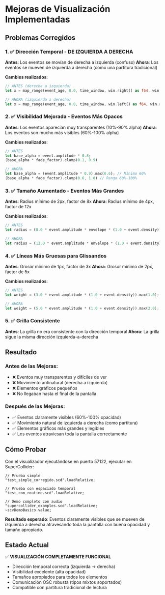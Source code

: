 # Mejoras de Visualización Implementadas

## Problemas Corregidos

### 1. ✅ Dirección Temporal - DE IZQUIERDA A DERECHA
**Antes**: Los eventos se movían de derecha a izquierda (confuso)
**Ahora**: Los eventos se mueven de izquierda a derecha (como una partitura tradicional)

**Cambios realizados**:
```rust
// ANTES (derecha a izquierda)
let x = map_range(event_age, 0.0, time_window, win.right() as f64, win.left() as f64) as f32;

// AHORA (izquierda a derecha) 
let x = map_range(event_age, 0.0, time_window, win.left() as f64, win.right() as f64) as f32;
```

### 2. ✅ Visibilidad Mejorada - Eventos Más Opacos
**Antes**: Los eventos aparecían muy transparentes (10%-90% alpha)
**Ahora**: Los eventos son mucho más visibles (60%-100% alpha)

**Cambios realizados**:
```rust
// ANTES
let base_alpha = event.amplitude * 0.8;
(base_alpha * fade_factor).clamp(0.1, 0.9)

// AHORA  
let base_alpha = (event.amplitude * 0.9).max(0.6); // Mínimo 60%
(base_alpha * fade_factor).clamp(0.6, 1.0) // Rango 60%-100%
```

### 3. ✅ Tamaño Aumentado - Eventos Más Grandes
**Antes**: Radius mínimo de 2px, factor de 8x
**Ahora**: Radius mínimo de 4px, factor de 12x

**Cambios realizados**:
```rust
// ANTES
let radius = (8.0 * event.amplitude * envelope * (1.0 + event.density)).max(2.0);

// AHORA
let radius = (12.0 * event.amplitude * envelope * (1.0 + event.density)).max(4.0);
```

### 4. ✅ Líneas Más Gruesas para Glissandos
**Antes**: Grosor mínimo de 1px, factor de 3x
**Ahora**: Grosor mínimo de 2px, factor de 5x

**Cambios realizados**:
```rust
// ANTES
let weight = (3.0 * event.amplitude * (1.0 + event.density)).max(1.0);

// AHORA
let weight = (5.0 * event.amplitude * (1.0 + event.density)).max(2.0);
```

### 5. ✅ Grilla Consistente
**Antes**: La grilla no era consistente con la dirección temporal
**Ahora**: La grilla sigue la misma dirección izquierda-a-derecha

## Resultado

### Antes de las Mejoras:
- ❌ Eventos muy transparentes y difíciles de ver
- ❌ Movimiento antinatural (derecha a izquierda)
- ❌ Elementos gráficos pequeños
- ❌ No llegaban hasta el final de la pantalla

### Después de las Mejoras:
- ✅ Eventos claramente visibles (60%-100% opacidad)
- ✅ Movimiento natural de izquierda a derecha (como partitura)
- ✅ Elementos gráficos más grandes y legibles
- ✅ Los eventos atraviesan toda la pantalla correctamente

## Cómo Probar

Con el visualizador ejecutándose en puerto 57122, ejecutar en SuperCollider:

```supercollider
// Prueba simple
"test_simple_corregido.scd".loadRelative;

// Prueba con espaciado temporal
"test_con_routine.scd".loadRelative;

// Demo completo con audio
"supercollider_examples.scd".loadRelative;
~scvDemoBasico.value;
```

**Resultado esperado**: Eventos claramente visibles que se mueven de izquierda a derecha atravesando toda la pantalla con buena opacidad y tamaño apropiado.

## Estado Actual

✅ **VISUALIZACIÓN COMPLETAMENTE FUNCIONAL**
- Dirección temporal correcta (izquierda → derecha)
- Visibilidad excelente (alta opacidad)
- Tamaños apropiados para todos los elementos
- Comunicación OSC robusta (tipos mixtos soportados)
- Compatible con partitura tradicional de lectura

